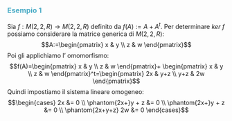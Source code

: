 ### <font color="#4bacc6">Esempio 1</font>

Sia $f:M(2,2,R)\to M(2,2,R)$ definito da $f(A):=A+A^t$.
Per determinare $ker\ f$ possiamo considerare la matrice generica di $M(2,2,R)$:
$$A:=\begin{pmatrix}
x & y \\
z & w
\end{pmatrix}$$
Poi gli applichiamo l’ omomorfismo:
$$f(A)=\begin{pmatrix}
x & y \\
z & w
\end{pmatrix}+
\begin{pmatrix}
x & y \\
z & w
\end{pmatrix}^t=\begin{pmatrix}
2x & y+z \\
y+z & 2w
\end{pmatrix}$$
Quindi impostiamo il sistema lineare omogeneo:
$$\begin{cases}
2x &= 0 \\
\phantom{2x+}y + z &= 0 \\
\phantom{2x+}y + z &= 0 \\
\phantom{2x+y+z} 2w &= 0
\end{cases}$$
